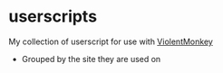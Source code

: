 # userscripts

My collection of userscript for use with [ViolentMonkey](https://violentmonkey.github.io/)

- Grouped by the site they are used on